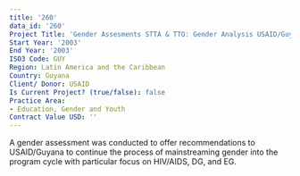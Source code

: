 ```yaml
---
title: '260'
data_id: '260'
Project Title: 'Gender Assesments STTA & TTO: Gender Analysis USAID/Guyana (TDY 12)'
Start Year: '2003'
End Year: '2003'
ISO3 Code: GUY
Region: Latin America and the Caribbean
Country: Guyana
Client/ Donor: USAID
Is Current Project? (true/false): false
Practice Area:
- Education, Gender and Youth
Contract Value USD: ''
---
```


A gender assessment was conducted to offer recommendations to USAID/Guyana to continue the process of mainstreaming gender into the program cycle with particular focus on HIV/AIDS, DG, and EG.